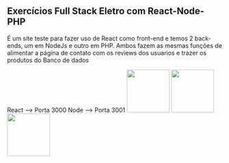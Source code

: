 <h2>Exercícios Full Stack Eletro com React-Node-PHP</h2>
<p>É um site teste para fazer uso de React como front-end e temos 2 back-ends, um em NodeJs e outro em PHP. Ambos fazem as mesmas funções de alimentar a página de contato com os reviews dos usuarios e trazer os produtos do Banco de dados</p>
React --> Porta 3000
Node --> Porta 3001
<img  width="100" src="https://cdn.auth0.com/blog/react-js/react.png" />
<img  width="100" src="https://upload.wikimedia.org/wikipedia/commons/thumb/d/d9/Node.js_logo.svg/1280px-Node.js_logo.svg.png" />
<img  width="100" src="https://logodownload.org/wp-content/uploads/2016/10/php-logo-1.png" />

